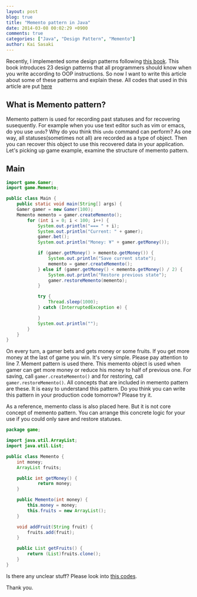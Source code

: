 ```yaml
---
layout: post
blog: true
title: "Memento pattern in Java"
date: 2014-03-08 00:02:29 +0900
comments: true
categories: ["Java", "Design Pattern", "Memento"]
author: Kai Sasaki
---
```


Recently, I implemented some design patterns following [this book](http://www.amazon.co.jp/%E5%A2%97%E8%A3%9C%E6%94%B9%E8%A8%82%E7%89%88Java%E8%A8%80%E8%AA%9E%E3%81%A7%E5%AD%A6%E3%81%B6%E3%83%87%E3%82%B6%E3%82%A4%E3%83%B3%E3%83%91%E3%82%BF%E3%83%BC%E3%83%B3%E5%85%A5%E9%96%80-%E7%B5%90%E5%9F%8E-%E6%B5%A9/dp/4797327030). This book introduces 23 design patterns that all programmers should know when you write according to OOP instructions. So now I want to write this article about some of these patterns and explain these. All codes that used in this article are put [here](https://github.com/Lewuathe/java-GoF/tree/master/Memento)

<!-- more -->

## What is Memento pattern?

Memento pattern is used for recording past statuses and for recovering susequently. For example when you use text editor such as vim or emacs, do you use `undo`?
Why do you think this `undo` command can perform? As one way, all statuses(sometimes not all) are recorded as a type of object. Then you can recover this object
to use this recovered data in your application. Let's picking up game example, examine the structure of memento pattern.

## Main

```java
import game.Gamer;
import game.Memento;

public class Main {
    public static void main(String[] args) {
    Gamer gamer = new Gamer(100);
    Memento memento = gamer.createMemento();
        for (int i = 0; i < 100; i++) {
            System.out.println("=== " + i);
            System.out.println("Current: " + gamer);
            gamer.bet();
            System.out.println("Money: ¥" + gamer.getMoney());

            if (gamer.getMoney() > memento.getMoney()) {
                System.out.println("Save current state");
                memento = gamer.createMemento();
            } else if (gamer.getMoney() < memento.getMoney() / 2) {
                System.out.println("Restore previous state");
                gamer.restoreMemento(memento);
            }

            try {
                Thread.sleep(1000);
            } catch (InterruptedException e) {

            }
            System.out.println("");
        }
    }
}
```


On every turn, a gamer bets and gets money or some fruits. If you get more money at the last of game you win. It's very simple.
Please pay attention to line 7. Mement pattern is used there. This memento object is used when gamer can get more money or reduce
his money to half of previous one. For saving, call `gamer.createMemento()` and for restoring, call `gamer.restoreMemento()`.
All concepts that are included in memento pattern are these. It is easy to understand this pattern. Do you think you can write this pattern
in your production code tomorrow? Please try it.

As a reference, memento class is also placed here. But it is not core concept of memento pattern. You can arrange this concrete logic for your use
if you could only save and restore statuses.

```java
package game;

import java.util.ArrayList;
import java.util.List;

public class Memento {
    int money;
    ArrayList fruits;

    public int getMoney() {
	        return money;
    }

    public Memento(int money) {
        this.money = money;
        this.fruits = new ArrayList();
    }

    void addFruit(String fruit) {
        fruits.add(fruit);
    }

    public List getFruits() {
        return (List)fruits.clone();
    }
}
```

Is there any unclear stuff? Please look into [this codes](https://github.com/Lewuathe/java-GoF/tree/master/Memento).

Thank you.
